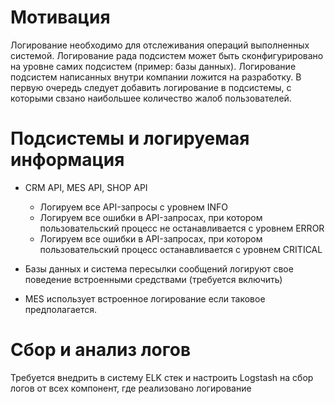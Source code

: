 # Мотивация
  
Логирование необходимо для отслеживания операций выполненных системой. Логирование рада подсистем может быть сконфигурировано на уровне самих подсистем (пример: базы данных). Логирование подсистем написанных внутри компании ложится на разработку. В первую очередь следует добавить логирование в подсистемы, с которыми свзано наибольшее количество жалоб пользователей.

# Подсистемы и логируемая информация

- CRM API, MES API, SHOP API
  - Логируем все API-запросы с уровнем INFO
  - Логируем все ошибки в API-запросах, при котором пользовательский процесс не останавливается с уровнем ERROR
  - Логируем все ошибки в API-запросах, при котором пользовательский процесс останавливается с уровнем CRITICAL

- Базы данных и система пересылки сообщений логируют свое поведение встроенными средствами (требуется включить)

- MES использует встроенное логирование если таковое предполагается. 

# Сбор и анализ логов

Требуется внедрить в систему ELK стек и настроить Logstash на сбор логов от всех компонент, где реализовано логирование